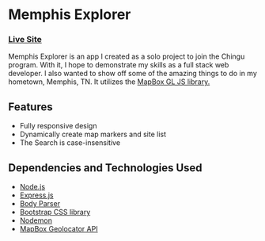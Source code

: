 # Memphis Explorer

### [Live Site](https://memphis-explorer.onrender.com/)

Memphis Explorer is an app I created as a solo project to join the Chingu program. With it, I hope to demonstrate my skills as a full stack web developer. I also wanted to show off some of the amazing things to do in my hometown, Memphis, TN. It utilizes the [MapBox GL JS library.](https://docs.mapbox.com/mapbox-gl-js/guides/) 

## Features
- Fully responsive design
- Dynamically create map markers and site list
- The Search is case-insensitive 

## Dependencies and Technologies Used
- [Node.js](https://nodejs.org/en)
- [Express.js](https://expressjs.com/)
- [Body Parser](https://www.npmjs.com/package/body-parser)
- [Bootstrap CSS library](https://getbootstrap.com/)
- [Nodemon](https://nodemon.io/)
- [MapBox Geolocator API](https://docs.mapbox.com/api/search/geocoding/)

